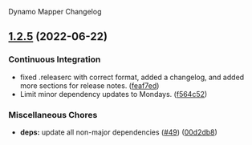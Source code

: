 Dynamo Mapper Changelog

## [1.2.5](https://github.com/autonomouslogic/dynamo-mapper/compare/1.2.4...1.2.5) (2022-06-22)


### Continuous Integration

* fixed .releaserc with correct format, added a changelog, and added more sections for release notes. ([feaf7ed](https://github.com/autonomouslogic/dynamo-mapper/commit/feaf7ed67d7270fb7bf0169342083084fb12d5e3))
* Limit minor dependency updates to Mondays. ([f564c52](https://github.com/autonomouslogic/dynamo-mapper/commit/f564c521cfa92a9d87c673862d651a81698c5108))


### Miscellaneous Chores

* **deps:** update all non-major dependencies ([#49](https://github.com/autonomouslogic/dynamo-mapper/issues/49)) ([00d2db8](https://github.com/autonomouslogic/dynamo-mapper/commit/00d2db815193ff5315204c9629c9eb48739601d3))
